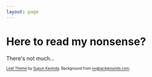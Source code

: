 ```yaml
---
layout: page
---
```


# Here to read my nonsense?

There's not much...

<sub><sub>
[Leaf Theme](https://github.com/SupunKavinda/jekyll-theme-leaf) by [Supun Kavinda](https://twitter.com/_SupunKavinda).
Background from [svgbackgrounds.com](https://www.svgbackgrounds.com/).
</sub></sub>
